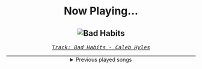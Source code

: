 <div align="center"> 
<h1>Now Playing...</h1>

![Bad Habits](https://i.scdn.co/image/ab67616d00001e02b7cd3f8ca738d53b63badfec)
--
_<samp><a href="https://open.spotify.com/track/0jhVNCdCN9FEVYy8M0XWDm">Track: Bad Habits - Caleb Hyles</a></samp>_

<div style="border: 1px #4B5054 solid"></div>
<details>
  <summary>
    Previous played songs
  </summary>
  <table>
    <thead>
      <tr>
        <th>
          Artist
        </th>
        <th>
          Song
        </th>
        <th>
          Link
        </th>
      </tr>
    </thead>
    <tbody>
      <tr><td>Caleb Hyles</td><td>Bad Habits</td><td><a href="https://open.spotify.com/track/0jhVNCdCN9FEVYy8M0XWDm">https://open.spotify.com/track/0jhVNCdCN9FEVYy8M0XWDm</a></td></tr><tr><td>Caleb Hyles</td><td>Bad Habits</td><td><a href="https://open.spotify.com/track/0jhVNCdCN9FEVYy8M0XWDm">https://open.spotify.com/track/0jhVNCdCN9FEVYy8M0XWDm</a></td></tr><tr><td>Caleb Hyles</td><td>Bad Habits</td><td><a href="https://open.spotify.com/track/0jhVNCdCN9FEVYy8M0XWDm">https://open.spotify.com/track/0jhVNCdCN9FEVYy8M0XWDm</a></td></tr><tr><td>Caleb Hyles</td><td>Bad Habits</td><td><a href="https://open.spotify.com/track/0jhVNCdCN9FEVYy8M0XWDm">https://open.spotify.com/track/0jhVNCdCN9FEVYy8M0XWDm</a></td></tr><tr><td>Jonathan Young</td><td>Drunken Sailor</td><td><a href="https://open.spotify.com/track/33OkALreli2It4KCCPgHAr">https://open.spotify.com/track/33OkALreli2It4KCCPgHAr</a></td></tr><tr><td>Jonathan Young</td><td>Santiana</td><td><a href="https://open.spotify.com/track/5X3Yc7g9cci6JHC06xHFoA">https://open.spotify.com/track/5X3Yc7g9cci6JHC06xHFoA</a></td></tr><tr><td>Jonathan Young</td><td>Randy Dandy Oh</td><td><a href="https://open.spotify.com/track/7J7I4mJKxKoBRBxkgu4FSb">https://open.spotify.com/track/7J7I4mJKxKoBRBxkgu4FSb</a></td></tr><tr><td>Jonathan Young</td><td>Drunken Sailor</td><td><a href="https://open.spotify.com/track/33OkALreli2It4KCCPgHAr">https://open.spotify.com/track/33OkALreli2It4KCCPgHAr</a></td></tr><tr><td>Jonathan Young</td><td>Santiana</td><td><a href="https://open.spotify.com/track/5X3Yc7g9cci6JHC06xHFoA">https://open.spotify.com/track/5X3Yc7g9cci6JHC06xHFoA</a></td></tr><tr><td>Jonathan Young</td><td>Randy Dandy Oh</td><td><a href="https://open.spotify.com/track/7J7I4mJKxKoBRBxkgu4FSb">https://open.spotify.com/track/7J7I4mJKxKoBRBxkgu4FSb</a></td></tr><tr><td>Jonathan Young</td><td>Drunken Sailor</td><td><a href="https://open.spotify.com/track/33OkALreli2It4KCCPgHAr">https://open.spotify.com/track/33OkALreli2It4KCCPgHAr</a></td></tr><tr><td>Jonathan Young</td><td>Santiana</td><td><a href="https://open.spotify.com/track/5X3Yc7g9cci6JHC06xHFoA">https://open.spotify.com/track/5X3Yc7g9cci6JHC06xHFoA</a></td></tr><tr><td>Jonathan Young</td><td>Randy Dandy Oh</td><td><a href="https://open.spotify.com/track/7J7I4mJKxKoBRBxkgu4FSb">https://open.spotify.com/track/7J7I4mJKxKoBRBxkgu4FSb</a></td></tr><tr><td>Jonathan Young</td><td>Drunken Sailor</td><td><a href="https://open.spotify.com/track/33OkALreli2It4KCCPgHAr">https://open.spotify.com/track/33OkALreli2It4KCCPgHAr</a></td></tr><tr><td>Jonathan Young</td><td>Santiana</td><td><a href="https://open.spotify.com/track/5X3Yc7g9cci6JHC06xHFoA">https://open.spotify.com/track/5X3Yc7g9cci6JHC06xHFoA</a></td></tr><tr><td>Jonathan Young</td><td>Randy Dandy Oh</td><td><a href="https://open.spotify.com/track/7J7I4mJKxKoBRBxkgu4FSb">https://open.spotify.com/track/7J7I4mJKxKoBRBxkgu4FSb</a></td></tr><tr><td>Jonathan Young</td><td>Drunken Sailor</td><td><a href="https://open.spotify.com/track/33OkALreli2It4KCCPgHAr">https://open.spotify.com/track/33OkALreli2It4KCCPgHAr</a></td></tr><tr><td>Jonathan Young</td><td>Santiana</td><td><a href="https://open.spotify.com/track/5X3Yc7g9cci6JHC06xHFoA">https://open.spotify.com/track/5X3Yc7g9cci6JHC06xHFoA</a></td></tr><tr><td>Jonathan Young</td><td>Randy Dandy Oh</td><td><a href="https://open.spotify.com/track/7J7I4mJKxKoBRBxkgu4FSb">https://open.spotify.com/track/7J7I4mJKxKoBRBxkgu4FSb</a></td></tr><tr><td>Jonathan Young</td><td>Drunken Sailor</td><td><a href="https://open.spotify.com/track/33OkALreli2It4KCCPgHAr">https://open.spotify.com/track/33OkALreli2It4KCCPgHAr</a></td></tr>
    </tbody>
  </table>
</details>

</div>
